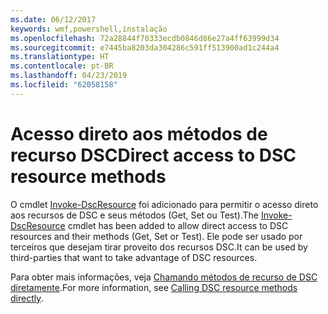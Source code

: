```yaml
---
ms.date: 06/12/2017
keywords: wmf,powershell,instalação
ms.openlocfilehash: 72a28844f70333ecdb0846d86e27a4ff63999d34
ms.sourcegitcommit: e7445ba8203da304286c591ff513900ad1c244a4
ms.translationtype: HT
ms.contentlocale: pt-BR
ms.lasthandoff: 04/23/2019
ms.locfileid: "62058158"
---
```

# <a name="direct-access-to-dsc-resource-methods"></a><span data-ttu-id="266d0-102">Acesso direto aos métodos de recurso DSC</span><span class="sxs-lookup"><span data-stu-id="266d0-102">Direct access to DSC resource methods</span></span>


<span data-ttu-id="266d0-103">O cmdlet [Invoke-DscResource](https://technet.microsoft.com/library/mt517869.aspx) foi adicionado para permitir o acesso direto aos recursos de DSC e seus métodos (Get, Set ou Test).</span><span class="sxs-lookup"><span data-stu-id="266d0-103">The [Invoke-DscResource](https://technet.microsoft.com/library/mt517869.aspx) cmdlet has been added to allow direct access to DSC resources and their methods (Get, Set or Test).</span></span> <span data-ttu-id="266d0-104">Ele pode ser usado por terceiros que desejam tirar proveito dos recursos DSC.</span><span class="sxs-lookup"><span data-stu-id="266d0-104">It can be used by third-parties that want to take advantage of DSC resources.</span></span>

<span data-ttu-id="266d0-105">Para obter mais informações, veja [Chamando métodos de recurso de DSC diretamente](https://msdn.microsoft.com/powershell/dsc/directcallresource).</span><span class="sxs-lookup"><span data-stu-id="266d0-105">For more information, see [Calling DSC resource methods directly](https://msdn.microsoft.com/powershell/dsc/directcallresource).</span></span>
